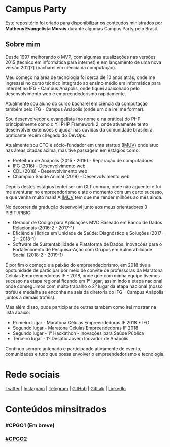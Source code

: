 # Campus Party

Este repositório foi criado para disponibilizar os contéudos ministrados por <b>Matheus Evangelista Morais</b> durante algumas Campus Party pelo Brasil.

## Sobre mim

Desde 1997 melhorando o MVP, com algumas atualizações nas versões 2015 (técnico em informática para internet) e em lançamento de uma nova versão 202[?] (bacharel em ciência da computação).

Meu começo na área de tecnologia foi cerca de 10 anos atrás, onde me ingressei no curso técnico integrado ao ensino médio em informática para internet no IFG - Campus Anápolis, onde fiquei apaixonado pelo desenvolvimento web e empreendedorismo rapidamente.

Atualmente sou aluno do curso bacharel em ciência da computação também pelo IFG - Campus Anápolis (onde um dia irei me formar).

Sou desenvolvedor e evangelista (no nome e na prática) do PHP principalmente como o Yii PHP Framework 2, onde ativamente tento desenvolver extensões e ajudar nas dúvidas da comunidade brasileira, praticante recém chegado do DevOps.

Atualmente sou CTO e sócio-fundador em uma startup ([IMUV](https://imuv.me)) onde atuo nas áreas citadas acima, mas tive passagem em estágios como:

- Prefeitura de Anápolis (2015 - 2016) - Reparação de computadores
- IFG (2016) - Desenvolvimento web
- CDL (2018) - Desenvolvimento web
- Champion Saúde Animal (2019) - Desenvolvimento web

Depois destes estágios tentei ser um CLT comum, onde não aguentei e fui me aventurar no empreendorismo e até o momento com um certo sucesso, e que venha muito mais! A [IMUV](https://imuv.me) tem que me render milhões ao mês ainda.

No decorrer da gradução desenvolvi junto aos meus orientadores 3 PIBITI/PIBIC:

- Gerador de Código para Aplicações MVC Baseado em Banco de Dados Relacionais (2016-2 - 2017-1)
- Eficiência Hídrica em Unidade de Saúde: Diagnóstico e Soluções (2017-2 - 2018-1)
- Software de Sustentabilidade e Plataforma de Dados: Inovações para o Fortalecimento de Pesquisa-Ação com Grupos em Vulnerabilidade Social (2018-2 - 2019-1)

E por fim o começo e a paixão do empreendedorismo, em 2018 tive a opotunidade de participar por meio de convite de professoras da Maratona Células Empreendedoreas IF - 2018, onde que com minha equipe tivemos sucesso na etapa regional ficando em 1º lugar, assim indo a etapa nacional onde conseguimos com muito trabalho o 2º lugar da etapa nacional (nosso troféu e medalha se enconha na sala da diretoria do IFG - Campus Anápolis juntos a demais troféis).

Mas além disso, pude participar de outras também como irei mostrar na lista abaixo:

- Primeiro lugar - Maratona Células Empreendedoras IF 2018 * IFG
- Segundo lugar - Maratona Células Empreendedoras IF 2018
- Segundo lugar - 1º Hackathon - Inovações para Saúde Pública
- Terceiro lugar - 1º Desafio Jovem Inovador de Anápolis

Continuo sempre antenado e participando ativamente de evento, comunidades e tudo que possa envolver o empreendedorismo e tecnologia.

# Rede sociais

[Twitter](https://twitter.com/thtmorais) | [Instagram](https://instagram.com/thtmorais) | [Telegram](https://t.me/thtmorais) | [GitHub](https://github.com/thtmorais) | [GitLab](https://gitlab.com/thtmorais) | [LinkedIn](https://linkedin.com/in/thtmorais)

# Conteúdos minsitrados

### #CPGO1 (Em breve)
### [#CPGO2](./cpgo2)
